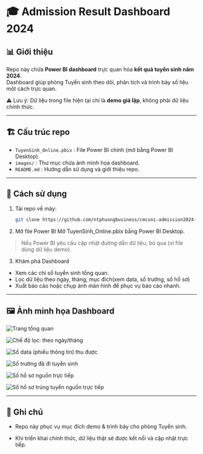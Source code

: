 # 🎓 Admission Result Dashboard 2024

## 📊 Giới thiệu
Repo này chứa **Power BI dashboard** trực quan hóa **kết quả tuyển sinh năm 2024**.  
Dashboard giúp phòng Tuyển sinh theo dõi, phân tích và trình bày số liệu một cách trực quan.  

⚠️ Lưu ý: Dữ liệu trong file hiện tại chỉ là **demo giả lập**, không phải dữ liệu chính thức.  

---

## 🏗 Cấu trúc repo
- `TuyenSinh_Online.pbix` : File Power BI chính (mở bằng Power BI Desktop).  
- `images/` : Thư mục chứa ảnh minh họa dashboard.  
- `README.md` : Hướng dẫn sử dụng và giới thiệu repo.  

---

## 🚀 Cách sử dụng
1. Tải repo về máy:
   ```bash
   git clone https://github.com/ntphuongbusiness/cmcuni-admission2024-office-dev-dashboard.git
2. Mở file Power BI
Mở TuyenSinh_Online.pbix bằng Power BI Desktop.
> Nếu Power BI yêu cầu cập nhật đường dẫn dữ liệu, bỏ qua (vì file dùng dữ liệu demo).

3. Khám phá Dashboard
- Xem các chỉ số tuyển sinh tổng quan.
- Lọc dữ liệu theo ngày, tháng, mục đích(xem data, số trường, số hồ sơ)
- Xuất báo cáo hoặc chụp ảnh màn hình để phục vụ báo cáo nhanh.

---
## 🖼 Ảnh minh họa Dashboard

![Trang tổng quan](images/tong_quan.png)  

![Chế độ lọc: theo ngày/tháng](images/filter.png)  

![Số data (phiếu thông tin) thu được](images/data.png)

![Số trường đã đi tuyển sinh](images/so_truong.png)  

![Số hồ sơ nguồn trực tiếp](images/ho_so_nguon_truc_tiep.png)  

![Số hồ sơ trúng tuyển nguồn trực tiếp](images/ho_so_trung_tuyen_nguon_tt.png)

---
## 📌 Ghi chú

- Repo này phục vụ mục đích demo & trình bày cho phòng Tuyển sinh.

- Khi triển khai chính thức, dữ liệu thật sẽ được kết nối và cập nhật trực tiếp.
